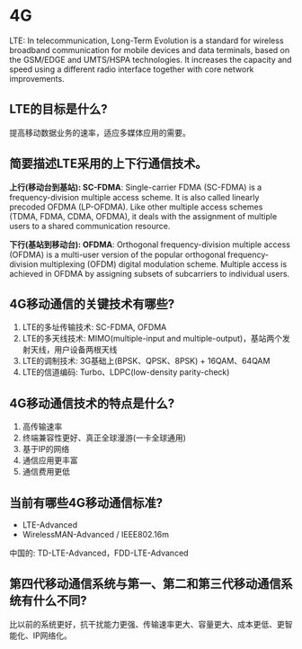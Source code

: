 # 4G

LTE: In telecommunication, Long-Term Evolution is a standard for wireless broadband communication for mobile devices and data terminals, based on the GSM/EDGE and UMTS/HSPA technologies. It increases the capacity and speed using a different radio interface together with core network improvements.

## LTE的目标是什么?

提高移动数据业务的速率，适应多媒体应用的需要。

## 简要描述LTE采用的上下行通信技术。

**上行\(移动台到基站\): SC-FDMA**: Single-carrier FDMA \(SC-FDMA\) is a frequency-division multiple access scheme. It is also called linearly precoded OFDMA \(LP-OFDMA\). Like other multiple access schemes \(TDMA, FDMA, CDMA, OFDMA\), it deals with the assignment of multiple users to a shared communication resource.

**下行\(基站到移动台\): OFDMA**: Orthogonal frequency-division multiple access \(OFDMA\) is a multi-user version of the popular orthogonal frequency-division multiplexing \(OFDM\) digital modulation scheme. Multiple access is achieved in OFDMA by assigning subsets of subcarriers to individual users.

## 4G移动通信的关键技术有哪些?

1. LTE的多址传输技术: SC-FDMA, OFDMA
2. LTE的多天线技术: MIMO\(multiple-input and multiple-output\)，基站两个发射天线，用户设备两根天线
3. LTE的调制技术: 3G基础上\(BPSK、QPSK、8PSK\) + 16QAM、64QAM
4. LTE的信道编码: Turbo、LDPC\(low-density parity-check\)

## 4G移动通信技术的特点是什么?

1. 高传输速率
2. 终端兼容性更好、真正全球漫游\(一卡全球通用\)
3. 基于IP的网络
4. 通信应用更丰富
5. 通信费用更低

## 当前有哪些4G移动通信标准?

* LTE-Advanced
* WirelessMAN-Advanced / IEEE802.16m

中国的: TD-LTE-Advanced，FDD-LTE-Advanced

## 第四代移动通信系统与第一、第二和第三代移动通信系统有什么不同?

比以前的系统更好，抗干扰能力更强、传输速率更大、容量更大、成本更低、更智能化、IP网络化。

